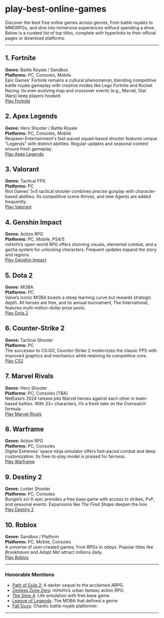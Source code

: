 # play-best-online-games

Discover the best free online games across genres, from battle royales to MMORPGs, and dive into immersive experiences without spending a dime. Below is a curated list of top titles, complete with hyperlinks to their official pages or download platforms.

---

## **1. Fortnite**  
**Genre:** Battle Royale / Sandbox  
**Platforms:** PC, Consoles, Mobile  
Epic Games' Fortnite remains a cultural phenomenon, blending competitive battle royale gameplay with creative modes like Lego Fortnite and Rocket Racing. Its ever-evolving map and crossover events (e.g., Marvel, Star Wars) keep players hooked.  
<a href="https://www.epicgames.com/fortnite" target="_blank" rel="noopener noreferrer">Play Fortnite</a>

## **2. Apex Legends**  
**Genre:** Hero Shooter / Battle Royale  
**Platforms:** PC, Consoles, Mobile  
Respawn Entertainment's fast-paced squad-based shooter features unique "Legends" with distinct abilities. Regular updates and seasonal content ensure fresh gameplay.  
<a href="https://www.ea.com/games/apex-legends" target="_blank" rel="noopener noreferrer">Play Apex Legends</a>

## **3. Valorant**  
**Genre:** Tactical FPS  
**Platforms:** PC  
Riot Games’ 5v5 tactical shooter combines precise gunplay with character-based abilities. Its competitive scene thrives, and new Agents are added frequently.  
<a href="https://playvalorant.com" target="_blank" rel="noopener noreferrer">Play Valorant</a>

## **4. Genshin Impact**  
**Genre:** Action RPG  
**Platforms:** PC, Mobile, PS4/5  
miHoYo’s open-world RPG offers stunning visuals, elemental combat, and a gacha system for unlocking characters. Frequent updates expand the story and regions.  
<a href="https://genshin.hoyoverse.com" target="_blank" rel="noopener noreferrer">Play Genshin Impact</a>

## **5. Dota 2**  
**Genre:** MOBA  
**Platforms:** PC  
Valve’s iconic MOBA boasts a steep learning curve but rewards strategic depth. All heroes are free, and its annual tournament, The International, features multi-million-dollar prize pools.  
<a href="https://www.dota2.com" target="_blank" rel="noopener noreferrer">Play Dota 2</a>

## **6. Counter-Strike 2**  
**Genre:** Tactical Shooter  
**Platforms:** PC  
The successor to CS:GO, Counter-Strike 2 modernizes the classic FPS with improved graphics and mechanics while retaining its competitive core.  
<a href="https://www.counter-strike.net" target="_blank" rel="noopener noreferrer">Play CS2</a>

## **7. Marvel Rivals**  
**Genre:** Hero Shooter  
**Platforms:** PC, Consoles (TBA)  
NetEase’s 2024 release pits Marvel heroes against each other in team-based battles. With 33+ characters, it’s a fresh take on the Overwatch formula.  
<a href="https://www.marvelrivals.com" target="_blank" rel="noopener noreferrer">Play Marvel Rivals</a>

## **8. Warframe**  
**Genre:** Action RPG  
**Platforms:** PC, Consoles  
Digital Extremes’ space ninja simulator offers fast-paced combat and deep customization. Its free-to-play model is praised for fairness.  
<a href="https://www.warframe.com" target="_blank" rel="noopener noreferrer">Play Warframe</a>

## **9. Destiny 2**  
**Genre:** Looter Shooter  
**Platforms:** PC, Consoles  
Bungie’s sci-fi epic provides a free base game with access to strikes, PvP, and seasonal events. Expansions like *The Final Shape* deepen the lore.  
<a href="https://www.bungie.net" target="_blank" rel="noopener noreferrer">Play Destiny 2</a>

## **10. Roblox**  
**Genre:** Sandbox / Platform  
**Platforms:** PC, Mobile, Consoles  
A universe of user-created games, from RPGs to obbys. Popular titles like *Brookhaven* and *Adopt Me!* attract millions daily.  
<a href="https://www.roblox.com" target="_blank" rel="noopener noreferrer">Play Roblox</a>

---

### **Honorable Mentions**  
- <a href="https://www.pathofexile.com" target="_blank" rel="noopener noreferrer">Path of Exile 2</a>: A darker sequel to the acclaimed ARPG.  
- <a href="https://zzz.hoyoverse.com" target="_blank" rel="noopener noreferrer">Zenless Zone Zero</a>: miHoYo’s urban fantasy action RPG.  
- <a href="https://www.ea.com/games/the-sims" target="_blank" rel="noopener noreferrer">The Sims 4</a>: Life simulation with free base game.  
- <a href="https://www.leagueoflegends.com" target="_blank" rel="noopener noreferrer">League of Legends</a>: The MOBA that defined a genre.  
- <a href="https://fallguys.com" target="_blank" rel="noopener noreferrer">Fall Guys</a>: Chaotic battle royale platformer.  

---
